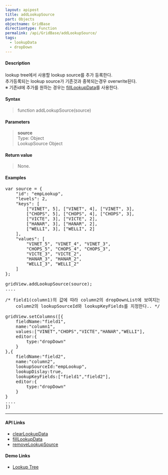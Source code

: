 ```yaml
---
layout: apipost
title: addLookupSource
part: Objects
objectname: GridBase
directiontype: Function
permalink: /api/GridBase/addLookupSource/
tags:
  - lookupData
  - dropDown
---
```



#### Description

 lookup tree에서 사용할 lookup source를 추가 등록한다.  
 추가등록되는 lookup source가 기존것과 중복되는경우 overwrite된다.  
 ※ 기존id에 추가를 원하는 경우는 [fillLookupData](/api/GridBase/fillLookupData/)를 사용한다.  

#### Syntax

> function addLookupSource(source)  

#### Parameters

> **source**  
> Type: Object  
> LookupSource Object  



#### Return value

> None.  

#### Examples 

<pre class="prettyprint">
var source = {
    "id": "empLookup",
    "levels": 2,
    "keys": [
        ["VINET", 5], ["VINET", 4], ["VINET", 3],
        ["CHOPS", 5], ["CHOPS", 4], ["CHOPS", 3],
        ["VICTE", 3], ["VICTE", 2],
        ["HANAR", 3], ["HANAR", 2],
        ["WELLI", 3], ["WELLI", 2]
    ],
    "values": [
        "VINET_5", "VINET_4", "VINET_3",
        "CHOPS_5", "CHOPS_4", "CHOPS_3",
        "VICTE_3", "VICTE_2",
        "HANAR_3", "HANAR_2",
        "WELLI_3", "WELLI_2"
    ]
};
	
gridView.addLookupSource(source);
....

/* field1(column1)의 값에 따라 column2의 dropDownList에 보여지는 값이 변경되도록 
    column2의 lookupSourceId와 lookupKeyFields를 지정한다.. */

gridView.setColumns([{ 
    fieldName:"field1",
    name:"column1",
    values:["VINET","CHOPS","VICTE","HANAR","WELLI"],
    editor:{
        type:"dropDown"
    }
},{ 
    fieldName:"field2",
    name:"column2",
    lookupSourceId:"empLookup",
    lookupDislay:true,
    lookupKeyFields:["field1","field2"],
    editor:{ 
        type:"dropDown"
    }
}
....
])
</pre>

---

#### API Links

* [clearLookupData](/api/GridBase/clearLookupData)
* [fillLookupData](/api/GridBase/fillLookupData)
* [removeLookupSource](/api/GridBase/removeLookupSource)  

#### Demo Links

* [Lookup Tree](http://demo.realgrid.com/Demo/LookupTree)